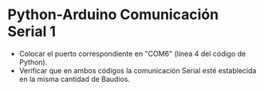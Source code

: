 # Python-Arduino Comunicación Serial 1

* Colocar el puerto correspondiente en "COM6" (línea 4 del código de Python).
* Verificar que en ambos códigos la comunicación Serial esté establecida en la misma cantidad de Baudios.

